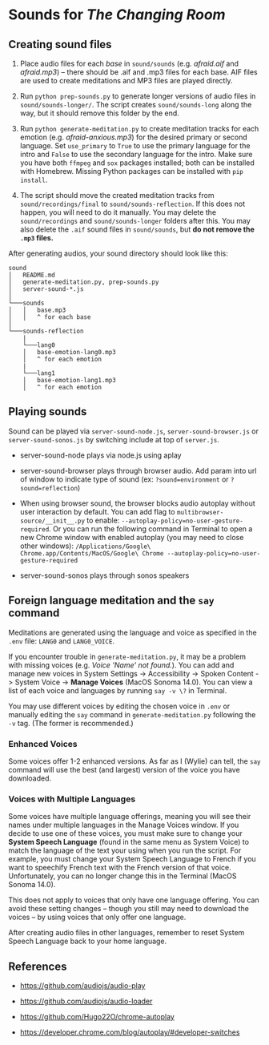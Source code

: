 # Sounds for *The Changing Room*

## Creating sound files

1. Place audio files for each *base* in `sound/sounds` (e.g. *afraid.aif* and *afraid.mp3*) – there should be .aif and .mp3 files for each base. AIF files are used to create meditations and MP3 files are played directly.

2. Run `python prep-sounds.py` to generate longer versions of audio files in `sound/sounds-longer/`. The script creates `sound/sounds-long` along the way, but it should remove this folder by the end.

3. Run `python generate-meditation.py` to create meditation tracks for each emotion (e.g. *afraid-anxious.mp3*) for the desired primary or second language. Set `use_primary` to `True` to use the primary language for the intro and `False` to use the secondary language for the intro. Make sure you have both `ffmpeg` and `sox` packages installed; both can be installed with Homebrew. Missing Python packages can be installed with `pip install`.

4. The script should move the created meditation tracks from `sound/recordings/final` to `sound/sounds-reflection`. If this does not happen, you will need to do it manually. You may delete the `sound/recordings` and `sound/sounds-longer` folders after this. You may also delete the `.aif` sound files in `sound/sounds`, but **do not remove the `.mp3` files.**

After generating audios, your sound directory should look like this:

```
sound
│   README.md
│   generate-meditation.py, prep-sounds.py
│   server-sound-*.js
│
└───sounds
│   │   base.mp3
│   │   ^ for each base
│
└───sounds-reflection
    |
    └───lang0
    │   base-emotion-lang0.mp3
    │   ^ for each emotion
    |
    └───lang1
    │   base-emotion-lang1.mp3
    │   ^ for each emotion
```

## Playing sounds

Sound can be played via `server-sound-node.js`, `server-sound-browser.js` or `server-sound-sonos.js` by switching include at top of `server.js`.

* server-sound-node plays via node.js using aplay

* server-sound-browser plays through browser audio. Add param into url of window to indicate type of sound (ex: `?sound=environment` or `?sound=reflection`)

* When using browser sound, the browser blocks audio autoplay without user interaction by default. You can add flag to `multibrowser-source/__init__.py` to enable: `--autoplay-policy=no-user-gesture-required`. Or you can run the following command in Terminal to open a new Chrome window with enabled autoplay (you may need to close other windows): `/Applications/Google\ Chrome.app/Contents/MacOS/Google\ Chrome --autoplay-policy=no-user-gesture-required`

* server-sound-sonos plays through sonos speakers

## Foreign language meditation and the `say` command

Meditations are generated using the language and voice as specified in the `.env` file: `LANG0` and `LANG0_VOICE`.

If you encounter trouble in `generate-meditation.py`, it may be a problem with missing voices (e.g. *Voice 'Name' not found.*). You can add and manage new voices in System Settings -> Accessibility -> Spoken Content -> System Voice -> **Manage Voices** (MacOS Sonoma 14.0). You can view a list of each voice and languages by running `say -v \?` in Terminal.

You may use different voices by editing the chosen voice in `.env` or manually editing the `say` command in `generate-meditation.py` following the `-v` tag. (The former is recommended.)

### Enhanced Voices

Some voices offer 1-2 enhanced versions. As far as I (Wylie) can tell, the `say` command will use the best (and largest) version of the voice you have downloaded.

### Voices with Multiple Languages

Some voices have multiple language offerings, meaning you will see their names under multiple languages in the Manage Voices window. If you decide to use one of these voices, you must make sure to change your **System Speech Language** (found in the same menu as System Voice) to match the language of the text your using when you run the script. For example, you must change your System Speech Language to French if you want to speechify French text with the French version of that voice. Unfortunately, you can no longer change this in the Terminal (MacOS Sonoma 14.0).

This does not apply to voices that only have one language offering. You can avoid these setting changes – though you still may need to download the voices – by using voices that only offer one language.

After creating audio files in other languages, remember to reset System Speech Language back to your home language.

## References

* https://github.com/audiojs/audio-play

* https://github.com/audiojs/audio-loader

* https://github.com/Hugo22O/chrome-autoplay

* https://developer.chrome.com/blog/autoplay/#developer-switches
